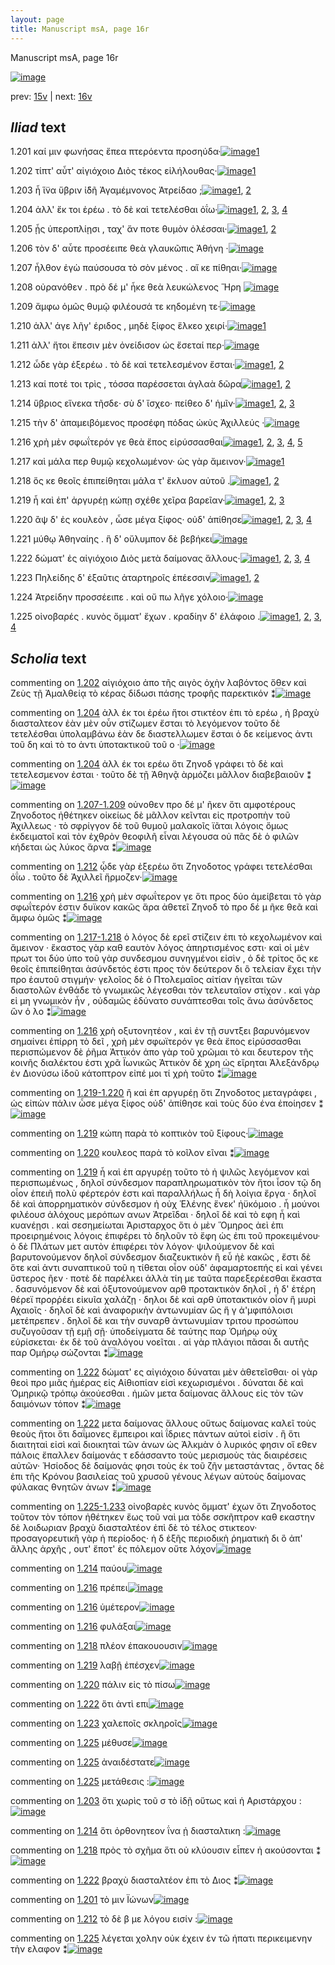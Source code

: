 ```yaml
---
layout: page
title: Manuscript msA, page 16r
---
```


Manuscript msA, page 16r

[![image](http://www.homermultitext.org/iipsrv?OBJ=IIP,1.0&FIF=/project/homer/pyramidal/deepzoom/hmt/vaimg/2017a/VA016RN_0017.tif&WID=100&CVT=JPEG)](http://www.homermultitext.org/ict2/?urn=urn:cite2:hmt:vaimg.2017a:VA016RN_0017)

prev:  [15v](../15v) | next:  [16v](../16v)

## *Iliad* text

1.201 <a id="1.201"/> καί μιν φωνήσας ἔπεα πτερόεντα προσηύδα·[![image](http://www.homermultitext.org/iipsrv?OBJ=IIP,1.0&FIF=/project/homer/pyramidal/deepzoom/hmt/vaimg/2017a/VA016RN_0017.tif&RGN=0.182,0.1908,0.35,0.0346&WID=1000&CVT=JPEG)](http://www.homermultitext.org/ict2/?urn=urn:cite2:hmt:vaimg.2017a:VA016RN_0017@0.182,0.1908,0.35,0.0346)[1](#msAint_1.616)

1.202 <a id="1.202"/> τίπτ' αὖτ' αἰγιόχοιο Διὸς τέκος εἰλήλουθας·[![image](http://www.homermultitext.org/iipsrv?OBJ=IIP,1.0&FIF=/project/homer/pyramidal/deepzoom/hmt/vaimg/2017a/VA016RN_0017.tif&RGN=0.176,0.2134,0.329,0.0278&WID=1000&CVT=JPEG)](http://www.homermultitext.org/ict2/?urn=urn:cite2:hmt:vaimg.2017a:VA016RN_0017@0.176,0.2134,0.329,0.0278)[1](#msA_1.594)

1.203 <a id="1.203"/> ἦ ἵ̈να ὕβριν ἰ̈δῆ Ἀγαμέμνονος 						Ἀτρείδαο ;[![image](http://www.homermultitext.org/iipsrv?OBJ=IIP,1.0&FIF=/project/homer/pyramidal/deepzoom/hmt/vaimg/2017a/VA016RN_0017.tif&RGN=0.182,0.2299,0.307,0.0278&WID=1000&CVT=JPEG)](http://www.homermultitext.org/ict2/?urn=urn:cite2:hmt:vaimg.2017a:VA016RN_0017@0.182,0.2299,0.307,0.0278)[1](#msAil_1.622), [2](#msAim_1.612)

1.204 <a id="1.204"/> ἀλλ' ἔκ τοι ἐρέω . τὸ δὲ καὶ τετελέσθαι ὀΐω·[![image](http://www.homermultitext.org/iipsrv?OBJ=IIP,1.0&FIF=/project/homer/pyramidal/deepzoom/hmt/vaimg/2017a/VA016RN_0017.tif&RGN=0.179,0.2479,0.308,0.0323&WID=1000&CVT=JPEG)](http://www.homermultitext.org/ict2/?urn=urn:cite2:hmt:vaimg.2017a:VA016RN_0017@0.179,0.2479,0.308,0.0323)[1](#msAil_1.623), [2](#msAint_1.617), [3](#msA_1.595), [4](#msA_1.596)

1.205 <a id="1.205"/> ᾗς ὑπεροπλίῃσι , ταχ' ἄν ποτε θυμὸν ὀλέσσαι·[![image](http://www.homermultitext.org/iipsrv?OBJ=IIP,1.0&FIF=/project/homer/pyramidal/deepzoom/hmt/vaimg/2017a/VA016RN_0017.tif&RGN=0.179,0.2652,0.347,0.0346&WID=1000&CVT=JPEG)](http://www.homermultitext.org/ict2/?urn=urn:cite2:hmt:vaimg.2017a:VA016RN_0017@0.179,0.2652,0.347,0.0346)[1](#msAil_1.624), [2](#msAil_1.625)

1.206 <a id="1.206"/> τὸν δ' αὖτε προσέειπε θεὰ γλαυκῶπις Ἀθήνη ·[![image](http://www.homermultitext.org/iipsrv?OBJ=IIP,1.0&FIF=/project/homer/pyramidal/deepzoom/hmt/vaimg/2017a/VA016RN_0017.tif&RGN=0.177,0.2863,0.347,0.0346&WID=1000&CVT=JPEG)](http://www.homermultitext.org/ict2/?urn=urn:cite2:hmt:vaimg.2017a:VA016RN_0017@0.177,0.2863,0.347,0.0346)

1.207 <a id="1.207"/> ἦλθον ἐγὼ παύσουσα τὸ σὸν μένος . αἴ κε πίθηαι·[![image](http://www.homermultitext.org/iipsrv?OBJ=IIP,1.0&FIF=/project/homer/pyramidal/deepzoom/hmt/vaimg/2017a/VA016RN_0017.tif&RGN=0.183,0.3043,0.347,0.0346&WID=1000&CVT=JPEG)](http://www.homermultitext.org/ict2/?urn=urn:cite2:hmt:vaimg.2017a:VA016RN_0017@0.183,0.3043,0.347,0.0346)

1.208 <a id="1.208"/> οὐρανόθεν . πρὸ δέ μ' ἧκε θεὰ λευκώλενος Ἥρη 				[![image](http://www.homermultitext.org/iipsrv?OBJ=IIP,1.0&FIF=/project/homer/pyramidal/deepzoom/hmt/vaimg/2017a/VA016RN_0017.tif&RGN=0.185,0.3253,0.337,0.0316&WID=1000&CVT=JPEG)](http://www.homermultitext.org/ict2/?urn=urn:cite2:hmt:vaimg.2017a:VA016RN_0017@0.185,0.3253,0.337,0.0316)

1.209 <a id="1.209"/> ἄμφω ὁμῶς θυμῷ φιλέουσά τε κηδομένη τε·[![image](http://www.homermultitext.org/iipsrv?OBJ=IIP,1.0&FIF=/project/homer/pyramidal/deepzoom/hmt/vaimg/2017a/VA016RN_0017.tif&RGN=0.183,0.3456,0.337,0.0316&WID=1000&CVT=JPEG)](http://www.homermultitext.org/ict2/?urn=urn:cite2:hmt:vaimg.2017a:VA016RN_0017@0.183,0.3456,0.337,0.0316)

1.210 <a id="1.210"/> ἀλλ' άγε λῆγ' έριδος , μηδὲ ξίφος ἕλκεο χειρί·[![image](http://www.homermultitext.org/iipsrv?OBJ=IIP,1.0&FIF=/project/homer/pyramidal/deepzoom/hmt/vaimg/2017a/VA016RN_0017.tif&RGN=0.182,0.3636,0.337,0.0316&WID=1000&CVT=JPEG)](http://www.homermultitext.org/ict2/?urn=urn:cite2:hmt:vaimg.2017a:VA016RN_0017@0.182,0.3636,0.337,0.0316)[1](#msAil_1.626)

1.211 <a id="1.211"/> ἀλλ' ἤτοι ἔπεσιν μὲν ὀνείδισον ὡς ἔσεταί περ·[![image](http://www.homermultitext.org/iipsrv?OBJ=IIP,1.0&FIF=/project/homer/pyramidal/deepzoom/hmt/vaimg/2017a/VA016RN_0017.tif&RGN=0.179,0.3854,0.337,0.0316&WID=1000&CVT=JPEG)](http://www.homermultitext.org/ict2/?urn=urn:cite2:hmt:vaimg.2017a:VA016RN_0017@0.179,0.3854,0.337,0.0316)

1.212 <a id="1.212"/> ὧδε γὰρ ἐξερέω . τὸ δὲ καὶ τετελεσμένον ἔσται·[![image](http://www.homermultitext.org/iipsrv?OBJ=IIP,1.0&FIF=/project/homer/pyramidal/deepzoom/hmt/vaimg/2017a/VA016RN_0017.tif&RGN=0.179,0.4035,0.324,0.0316&WID=1000&CVT=JPEG)](http://www.homermultitext.org/ict2/?urn=urn:cite2:hmt:vaimg.2017a:VA016RN_0017@0.179,0.4035,0.324,0.0316)[1](#msA_1.599), [2](#msAint_1.618)

1.213 <a id="1.213"/> καί ποτέ τοι τρὶς , τόσσα παρέσσεται ἀγλαὰ δῶρα[![image](http://www.homermultitext.org/iipsrv?OBJ=IIP,1.0&FIF=/project/homer/pyramidal/deepzoom/hmt/vaimg/2017a/VA016RN_0017.tif&RGN=0.183,0.4207,0.34,0.0323&WID=1000&CVT=JPEG)](http://www.homermultitext.org/ict2/?urn=urn:cite2:hmt:vaimg.2017a:VA016RN_0017@0.183,0.4207,0.34,0.0323)[1](#msAil_1.627), [2](#msAil_1.628)

1.214 <a id="1.214"/> ὕβριος εἵνεκα τῆσδε· σὺ δ' ἴσχεο· πείθεο δ' ἡμῖν·[![image](http://www.homermultitext.org/iipsrv?OBJ=IIP,1.0&FIF=/project/homer/pyramidal/deepzoom/hmt/vaimg/2017a/VA016RN_0017.tif&RGN=0.18,0.4388,0.351,0.0323&WID=1000&CVT=JPEG)](http://www.homermultitext.org/ict2/?urn=urn:cite2:hmt:vaimg.2017a:VA016RN_0017@0.18,0.4388,0.351,0.0323)[1](#msAil_1.630), [2](#msAil_1.629), [3](#msAim_1.613)

1.215 <a id="1.215"/> τὴν δ' ἀπαμειβόμενος προσέφη πόδας ὠκὺς Ἀχιλλεύς ·[![image](http://www.homermultitext.org/iipsrv?OBJ=IIP,1.0&FIF=/project/homer/pyramidal/deepzoom/hmt/vaimg/2017a/VA016RN_0017.tif&RGN=0.168,0.4598,0.407,0.0323&WID=1000&CVT=JPEG)](http://www.homermultitext.org/ict2/?urn=urn:cite2:hmt:vaimg.2017a:VA016RN_0017@0.168,0.4598,0.407,0.0323)

1.216 <a id="1.216"/> χρὴ μὲν σφωΐτερόν γε θεὰ ἔπος εἰρύσσασθαι[![image](http://www.homermultitext.org/iipsrv?OBJ=IIP,1.0&FIF=/project/homer/pyramidal/deepzoom/hmt/vaimg/2017a/VA016RN_0017.tif&RGN=0.168,0.4793,0.351,0.0301&WID=1000&CVT=JPEG)](http://www.homermultitext.org/ict2/?urn=urn:cite2:hmt:vaimg.2017a:VA016RN_0017@0.168,0.4793,0.351,0.0301)[1](#msAil_1.633), [2](#msAil_1.632), [3](#msAil_1.631), [4](#msA_1.602), [5](#msA_1.600)

1.217 <a id="1.217"/> καὶ μάλα περ θυμῷ κεχολωμένον· ὡς γὰρ ἄμεινον·[![image](http://www.homermultitext.org/iipsrv?OBJ=IIP,1.0&FIF=/project/homer/pyramidal/deepzoom/hmt/vaimg/2017a/VA016RN_0017.tif&RGN=0.178,0.4989,0.365,0.0301&WID=1000&CVT=JPEG)](http://www.homermultitext.org/ict2/?urn=urn:cite2:hmt:vaimg.2017a:VA016RN_0017@0.178,0.4989,0.365,0.0301)[1](#msA_1.603)

1.218 <a id="1.218"/> ὅς κε θεοῖς ἐπιπείθηται μάλα τ' ἔκλυον αὐτοῦ .[![image](http://www.homermultitext.org/iipsrv?OBJ=IIP,1.0&FIF=/project/homer/pyramidal/deepzoom/hmt/vaimg/2017a/VA016RN_0017.tif&RGN=0.177,0.5162,0.353,0.0331&WID=1000&CVT=JPEG)](http://www.homermultitext.org/ict2/?urn=urn:cite2:hmt:vaimg.2017a:VA016RN_0017@0.177,0.5162,0.353,0.0331)[1](#msAil_1.634), [2](#msAim_1.614)

1.219 <a id="1.219"/> ἦ καὶ ἐπ' ἀργυρέῃ κώπῃ σχέθε χεῖρα βαρεῖαν·[![image](http://www.homermultitext.org/iipsrv?OBJ=IIP,1.0&FIF=/project/homer/pyramidal/deepzoom/hmt/vaimg/2017a/VA016RN_0017.tif&RGN=0.173,0.5342,0.353,0.0331&WID=1000&CVT=JPEG)](http://www.homermultitext.org/ict2/?urn=urn:cite2:hmt:vaimg.2017a:VA016RN_0017@0.173,0.5342,0.353,0.0331)[1](#msAil_1.635), [2](#msA_1.605), [3](#msA_1.608)

1.220 <a id="1.220"/> ἂψ δ' ἐς κουλεὸν , ὦσε μέγα ξίφος· οὐδ' ἀπίθησε[![image](http://www.homermultitext.org/iipsrv?OBJ=IIP,1.0&FIF=/project/homer/pyramidal/deepzoom/hmt/vaimg/2017a/VA016RN_0017.tif&RGN=0.173,0.5545,0.356,0.0331&WID=1000&CVT=JPEG)](http://www.homermultitext.org/ict2/?urn=urn:cite2:hmt:vaimg.2017a:VA016RN_0017@0.173,0.5545,0.356,0.0331)[1](#msAil_1.636), [2](#msAil_1.637), [3](#msA_1.607), [4](#msA_1.606)

1.221 <a id="1.221"/> μύθῳ Ἀθηναίης . ἣ δ' 					οὔλυμπον δὲ βεβήκει[![image](http://www.homermultitext.org/iipsrv?OBJ=IIP,1.0&FIF=/project/homer/pyramidal/deepzoom/hmt/vaimg/2017a/VA016RN_0017.tif&RGN=0.174,0.5733,0.342,0.0331&WID=1000&CVT=JPEG)](http://www.homermultitext.org/ict2/?urn=urn:cite2:hmt:vaimg.2017a:VA016RN_0017@0.174,0.5733,0.342,0.0331)

1.222 <a id="1.222"/> δώματ' ἐς αἰγιόχοιο Διὸς 					μετὰ δαίμονας ἄλλους·[![image](http://www.homermultitext.org/iipsrv?OBJ=IIP,1.0&FIF=/project/homer/pyramidal/deepzoom/hmt/vaimg/2017a/VA016RN_0017.tif&RGN=0.171,0.5913,0.36,0.0331&WID=1000&CVT=JPEG)](http://www.homermultitext.org/ict2/?urn=urn:cite2:hmt:vaimg.2017a:VA016RN_0017@0.171,0.5913,0.36,0.0331)[1](#msAim_1.615), [2](#msA_1.609), [3](#msAil_1.638), [4](#msA_1.610)

1.223 <a id="1.223"/> Πηλείδης δ' ἐξαῦτις 					ἀταρτηροῖς ἐπέεσσιν[![image](http://www.homermultitext.org/iipsrv?OBJ=IIP,1.0&FIF=/project/homer/pyramidal/deepzoom/hmt/vaimg/2017a/VA016RN_0017.tif&RGN=0.168,0.6108,0.334,0.0331&WID=1000&CVT=JPEG)](http://www.homermultitext.org/ict2/?urn=urn:cite2:hmt:vaimg.2017a:VA016RN_0017@0.168,0.6108,0.334,0.0331)[1](#msAil_1.640), [2](#msAil_1.639)

1.224 <a id="1.224"/> Ἀτρείδην 					 προσσέειπε . καὶ οὔ πω λῆγε χόλοιο·[![image](http://www.homermultitext.org/iipsrv?OBJ=IIP,1.0&FIF=/project/homer/pyramidal/deepzoom/hmt/vaimg/2017a/VA016RN_0017.tif&RGN=0.177,0.6341,0.339,0.0293&WID=1000&CVT=JPEG)](http://www.homermultitext.org/ict2/?urn=urn:cite2:hmt:vaimg.2017a:VA016RN_0017@0.177,0.6341,0.339,0.0293)

1.225 <a id="1.225"/> οἰνοβαρές . κυνὸς ὄμματ' ἔχων . κραδίην δ' ἐλάφοιο .[![image](http://www.homermultitext.org/iipsrv?OBJ=IIP,1.0&FIF=/project/homer/pyramidal/deepzoom/hmt/vaimg/2017a/VA016RN_0017.tif&RGN=0.173,0.6514,0.374,0.0353&WID=1000&CVT=JPEG)](http://www.homermultitext.org/ict2/?urn=urn:cite2:hmt:vaimg.2017a:VA016RN_0017@0.173,0.6514,0.374,0.0353)[1](#msAil_1.642), [2](#msAint_1.619), [3](#msAil_1.643), [4](#msAil_1.641)

## *Scholia* text

commenting on [1.202](#1.202)  <a id="msA_1.594"/> αἰγιόχοιο ἀπο τῆς αιγὸς ὀχὴν λαβόντος ὅθεν καὶ Ζεὺς τῇ Ἀμαλθείᾳ τὸ κέρας δίδωσι πάσης τροφῆς παρεκτικόν ⁑[![image](http://www.homermultitext.org/iipsrv?OBJ=IIP,1.0&FIF=/project/homer/pyramidal/deepzoom/hmt/vaimg/2017a/VA016RN_0017.tif&RGN=0.17980840,0.08630705,0.50147384,0.02130014&WID=1000&CVT=JPEG)](http://www.homermultitext.org/ict2/?urn=urn:cite2:hmt:vaimg.2017a:VA016RN_0017@0.17980840,0.08630705,0.50147384,0.02130014)

commenting on [1.204](#1.204)  <a id="msA_1.595"/> ἀλλ έκ τοι ἐρέω ἤτοι στικτέον ἐπι τὸ ερέω , ἠ βραχὺ διασταλτεον ἐὰν μὲν οὖν στίζωμεν ἔσται τὸ λεγόμενον τοῦτο δὲ τετελέσθαι ὑπολαμβάνω ἐὰν δε διαστελλωμεν ἔσται ὁ δε κείμενος ἀντι τοῦ δη καὶ τὸ το ἀντι ὑποτακτικοῦ τοῦ ο ·[![image](http://www.homermultitext.org/iipsrv?OBJ=IIP,1.0&FIF=/project/homer/pyramidal/deepzoom/hmt/vaimg/2017a/VA016RN_0017.tif&RGN=0.19196758,0.08879668,0.59211496,0.03623790&WID=1000&CVT=JPEG)](http://www.homermultitext.org/ict2/?urn=urn:cite2:hmt:vaimg.2017a:VA016RN_0017@0.19196758,0.08879668,0.59211496,0.03623790)

commenting on [1.204](#1.204)  <a id="msA_1.596"/> ἀλλ έκ τοι ερέω ὅτι Ζηνοδ γράφει τὸ δὲ καὶ τετελεσμενον ἐσται · τοῦτο δὲ τῇ Ἀθηνᾷ ὰρμόζει μᾶλλον διαβεβαιοῦν ⁑[![image](http://www.homermultitext.org/iipsrv?OBJ=IIP,1.0&FIF=/project/homer/pyramidal/deepzoom/hmt/vaimg/2017a/VA016RN_0017.tif&RGN=0.18644068,0.11369295,0.59395726,0.01853389&WID=1000&CVT=JPEG)](http://www.homermultitext.org/ict2/?urn=urn:cite2:hmt:vaimg.2017a:VA016RN_0017@0.18644068,0.11369295,0.59395726,0.01853389)

commenting on [1.207-1.209](#1.207-1.209)  <a id="msA_1.597"/> οὐνoθεν πρo δέ μ' ῆκεν ὅτι αμφοτέρους Ζηνοδοτος ἠθέτηκεν οἰκείως δὲ μᾶλλον κεῖνται εἰς προτροπὴν τοῦ Ἀχιλλεως · τὸ σφρίγγον δὲ τοῦ θυμοῦ μαλακοῖς ϊᾶται λόγοις ὄμως ἐκδειματοῖ καὶ τὸν ἐχθρὸν θεοφιλῆ εἶναι λέγουσα οὐ πᾶς δὲ ὁ φιλῶν κήδεται ὡς λύκος ἄρνα ⁑[![image](http://www.homermultitext.org/iipsrv?OBJ=IIP,1.0&FIF=/project/homer/pyramidal/deepzoom/hmt/vaimg/2017a/VA016RN_0017.tif&RGN=0.18644068,0.12226833,0.61569639,0.02904564&WID=1000&CVT=JPEG)](http://www.homermultitext.org/ict2/?urn=urn:cite2:hmt:vaimg.2017a:VA016RN_0017@0.18644068,0.12226833,0.61569639,0.02904564)

commenting on [1.212](#1.212)  <a id="msA_1.599"/> ᾧδε γὰρ ἐξερέω ὅτι Ζηνοδοτος γράφει τετελέσθαι ὀΐω . τοῦτο δὲ Ἀχιλλεῖ ἥρμοζεν·[![image](http://www.homermultitext.org/iipsrv?OBJ=IIP,1.0&FIF=/project/homer/pyramidal/deepzoom/hmt/vaimg/2017a/VA016RN_0017.tif&RGN=0.57774503,0.19059474,0.19491525,0.02849239&WID=1000&CVT=JPEG)](http://www.homermultitext.org/ict2/?urn=urn:cite2:hmt:vaimg.2017a:VA016RN_0017@0.57774503,0.19059474,0.19491525,0.02849239)

commenting on [1.216](#1.216)  <a id="msA_1.600"/> χρὴ μὲν σφωΐτερον γε ὅτι προς δύο ἀμείβεται τὸ γὰρ σφωΐτερόν ἐστιν δυϊκον κακῶς ἄρα ἀθετεῖ Ζηνοδ τὸ προ δέ μ ῆκε θεᾶ καὶ ἄμφω ὁμῶς ⁑[![image](http://www.homermultitext.org/iipsrv?OBJ=IIP,1.0&FIF=/project/homer/pyramidal/deepzoom/hmt/vaimg/2017a/VA016RN_0017.tif&RGN=0.57663965,0.21300138,0.19749447,0.05172891&WID=1000&CVT=JPEG)](http://www.homermultitext.org/ict2/?urn=urn:cite2:hmt:vaimg.2017a:VA016RN_0017@0.57663965,0.21300138,0.19749447,0.05172891)

commenting on [1.217-1.218](#1.217-1.218)  <a id="msA_1.601.comment"/> ὁ λόγος δὲ ερεῖ στίζειν ἐπι τὸ κεχολωμένον καὶ ἄμεινον · ἕκαστος γὰρ καθ εαυτὸν λόγος ἀπηρτισμένος εστι· καὶ οἱ μὲν πρωτ τοι δύο ὑπο τοῦ γὰρ συνδεσμου συνηγμένοι εἰσὶν , ὁ δὲ τρίτος ὅς κε θεοῖς ἐπιπείθηται ἀσύνδετός ἐστι προς τὸν δεύτερον δι ὃ τελείαν ἔχει τὴν προ ἑαυτοῦ στιγμήν· γελοῖος δὲ ὁ Πτολεμαῖος αἰτίαν ἠγεῖται τῶν διαστολῶν ἐνθάδε τὸ γνωμικῶς λέγεσθαι τὸν τελευταῖον στίχον . καὶ γὰρ εἰ μη γνωμικὸν ἦν , οὐδαμῶς ἐδύνατο συνάπτεσθαι τοῖς ἄνω ἀσύνδετος ὣν ὁ λο ⁑[![image](http://www.homermultitext.org/iipsrv?OBJ=IIP,1.0&FIF=/project/homer/pyramidal/deepzoom/hmt/vaimg/2017a/VA016RN_0017.tif&RGN=0.57479735,0.25006916,0.21702284,0.13112033&WID=1000&CVT=JPEG)](http://www.homermultitext.org/ict2/?urn=urn:cite2:hmt:vaimg.2017a:VA016RN_0017@0.57479735,0.25006916,0.21702284,0.13112033)

commenting on [1.216](#1.216)  <a id="msA_1.602"/> χρὴ οξυτονητέον , καὶ ἐν τῇ συντξει βαρυνόμενον σημαίνει ἐπίρρη τὸ δεῖ , χρὴ μὲν σφωϊτερόν γε θεὰ ἔπος εἰρύσσασθαι περισπώμενον δὲ ῥῆμα Ἀττικόν ἀπο γὰρ τοῦ χρῶμαι τὸ και δευτερον τῆς κοινῆς διαλέκτου ἐστι χρᾶ Ϊωνικῶς Ἀττικὸν δὲ χρη ὡς εἴρηται Ἀλεξάνδρῳ ἐν Διονύσω ἰδοῦ κάτοπτρον εἰπέ μοι τί χρὴ τοῦτο ⁑[![image](http://www.homermultitext.org/iipsrv?OBJ=IIP,1.0&FIF=/project/homer/pyramidal/deepzoom/hmt/vaimg/2017a/VA016RN_0017.tif&RGN=0.55342668,0.37676349,0.23139278,0.09543568&WID=1000&CVT=JPEG)](http://www.homermultitext.org/ict2/?urn=urn:cite2:hmt:vaimg.2017a:VA016RN_0017@0.55342668,0.37676349,0.23139278,0.09543568)

commenting on [1.219-1.220](#1.219-1.220)  <a id="msA_1.604"/> ἢ καὶ ἐπ αργυρέῃ ὅτι Ζηνοδοτος μεταγράφει , ὡς εἰπὼν πάλιν ὦσε μέγα ξίφος οὐδ' ἀπίθησε καὶ τοὺς δύο ένα ἐποίησεν ⁑[![image](http://www.homermultitext.org/iipsrv?OBJ=IIP,1.0&FIF=/project/homer/pyramidal/deepzoom/hmt/vaimg/2017a/VA016RN_0017.tif&RGN=0.57369197,0.51424620,0.21112749,0.03734440&WID=1000&CVT=JPEG)](http://www.homermultitext.org/ict2/?urn=urn:cite2:hmt:vaimg.2017a:VA016RN_0017@0.57369197,0.51424620,0.21112749,0.03734440)

commenting on [1.219](#1.219)  <a id="msA_1.605"/> κώπη παρὰ τὸ κοπτικὸν τοῦ ξίφους·[![image](http://www.homermultitext.org/iipsrv?OBJ=IIP,1.0&FIF=/project/homer/pyramidal/deepzoom/hmt/vaimg/2017a/VA016RN_0017.tif&RGN=0.57700811,0.54052559,0.19896831,0.02461964&WID=1000&CVT=JPEG)](http://www.homermultitext.org/ict2/?urn=urn:cite2:hmt:vaimg.2017a:VA016RN_0017@0.57700811,0.54052559,0.19896831,0.02461964)

commenting on [1.220](#1.220)  <a id="msA_1.606"/> κουλεος παρὰ τὸ κοῖλον εῖναι ⁑[![image](http://www.homermultitext.org/iipsrv?OBJ=IIP,1.0&FIF=/project/homer/pyramidal/deepzoom/hmt/vaimg/2017a/VA016RN_0017.tif&RGN=0.67464996,0.55103734,0.11790715,0.01410788&WID=1000&CVT=JPEG)](http://www.homermultitext.org/ict2/?urn=urn:cite2:hmt:vaimg.2017a:VA016RN_0017@0.67464996,0.55103734,0.11790715,0.01410788)

commenting on [1.219](#1.219)  <a id="msA_1.608"/> ἦ καὶ ἐπ αργυρέῃ τοῦτο τὸ ἠ ψιλῶς λεγόμενον καὶ περισπωμένως , δηλοῖ σύνδεσμον παραπληρωματικὸν τὸν ἤτοι ἶσον τῷ δη οἷον ἐπειῆ πολὺ φέρτερόν ἐστι καὶ παραλλήλως ἦ δὴ λοίγια ἔργα · δηλοῖ δὲ καὶ ἀπορρηματικὸν σύνδεσμον ἠ οὐχ Ἑλένης ἕνεκ' ἠϋκόμοιο . ἦ μούνοι φιλέουσ ἀλόχους μερόπων ανων Ἀτρεῖδαι · δηλοῖ δὲ καὶ τὸ εφη ἦ καὶ κυανέῃσι . καὶ σεσημείωται Ἀρισταρχος ὅτι ὁ μὲν Ὅμηρος ἀεὶ ἐπι προειρημένοις λόγοις ἐπιφέρει τὸ δηλοῦν τὸ ἔφη ὡς ἐπι τοῦ προκειμένου· ὁ δὲ Πλάτων μετ αυτὸν ἐπιφέρει τὸν λόγον· ψιλούμενον δὲ καὶ βαρυτονούμενον δηλοῖ σύνδεσμον διαζευκτικὸν ἢ εὖ ἠὲ κακῶς , ἔστι δὲ ὅτε καὶ ἀντι συναπτικοῦ τοῦ η τίθεται οἶον οὐδ' ἀφαμαρτοεπής εἰ καὶ γένει ὕστερος ῆεν · ποτὲ δὲ παρέλκει ἀλλὰ τίη με ταῦτα παρεξερέεσθαι ἕκαστα . δασυνόμενον δὲ καὶ ὀξυτονούμενον αρθ προτακτικὸν δηλοῖ , ἡ δ' ἑτέρη θέρεϊ προρῥέει εἰκυῖα χαλάζῃ · δηλοι δὲ καὶ αρθ ὑποτακτικόν οἷον ἣ μυρὶ Αχαιοῖς · δηλοῖ δὲ καὶ ἀναφορικὴν ἀντωνυμίαν ὣς ἥ γ ἀ'μφιπόλοισι μετέπρεπεν . δηλοῖ δὲ και τὴν συναρθ ἀντωνυμίαν τριτου προσώπου συζυγοῦσαν τῇ εμῇ σῇ· ὑποδείγματα δὲ ταύτης παρ Ὁμήρῳ οὐχ εὑρίσκεται· ἐκ δὲ τοῦ ἀναλόγου νοεῖται . αἱ γὰρ πλάγιοι πᾶσαι δι αυτῆς παρ Ομήρῳ σώζονται ⁑[![image](http://www.homermultitext.org/iipsrv?OBJ=IIP,1.0&FIF=/project/homer/pyramidal/deepzoom/hmt/vaimg/2017a/VA016RN_0017.tif&RGN=0.15438467,0.56846473,0.63485630,0.20082988&WID=1000&CVT=JPEG)](http://www.homermultitext.org/ict2/?urn=urn:cite2:hmt:vaimg.2017a:VA016RN_0017@0.15438467,0.56846473,0.63485630,0.20082988)

commenting on [1.222](#1.222)  <a id="msA_1.609"/> δώματ' ες αἰγιόχοιο δύναται μὲν ἀθετεῖσθαι· οἱ γὰρ θεοὶ προ μιᾶς ἡμέρας εἰς Αἰθιοπίαν εἰσὶ κεχωρισμένοι . δύναται δὲ καὶ Ὁμηρικῷ τρόπῳ ἀκούεσθαι . ἡμῶν μετα δαίμονας ἄλλους εἰς τὸν τῶν δαιμόνων τόπον ⁑[![image](http://www.homermultitext.org/iipsrv?OBJ=IIP,1.0&FIF=/project/homer/pyramidal/deepzoom/hmt/vaimg/2017a/VA016RN_0017.tif&RGN=0.15106853,0.76099585,0.63817244,0.02876902&WID=1000&CVT=JPEG)](http://www.homermultitext.org/ict2/?urn=urn:cite2:hmt:vaimg.2017a:VA016RN_0017@0.15106853,0.76099585,0.63817244,0.02876902)

commenting on [1.222](#1.222)  <a id="msA_1.610"/> μετα δαίμονας ἄλλους οὕτως δαίμονας καλεῖ τοὺς θεοὺς ἤτοι ὅτι δαΐμονες ἔμπειροι καὶ ΐδριες πάντων αὐτοὶ εἰσίν . ἢ ὅτι διαιτηταὶ εἰσὶ καὶ διοικηταὶ τῶν ἀνων ὡς Ἀλκμὰν ὁ λυρικός φησιν οἵ εθεν πάλοις ἔπαλλεν δαίμονάς τ εδάσσαντο τοὺς μερισμοὺς τὰς διαιρέσεις αὐτῶν· Ἡσίοδος δὲ δαίμονάς φησι τοὺς ἐκ τοῦ ζῆν μεταστάντας , ὄντας δὲ ἐπι τῆς Κρόνου βασιλείας τοῦ χρυσοῦ γένους λέγων αὐτοὺς δαίμονας φύλακας θνητῶν ἀνων ⁑[![image](http://www.homermultitext.org/iipsrv?OBJ=IIP,1.0&FIF=/project/homer/pyramidal/deepzoom/hmt/vaimg/2017a/VA016RN_0017.tif&RGN=0.15106853,0.77731674,0.62232867,0.05228216&WID=1000&CVT=JPEG)](http://www.homermultitext.org/ict2/?urn=urn:cite2:hmt:vaimg.2017a:VA016RN_0017@0.15106853,0.77731674,0.62232867,0.05228216)

commenting on [1.225-1.233](#1.225-1.233)  <a id="msA_1.611"/> οἰνοβαρὲς κυνὸς ὄμματ' ἐχων ὅτι Ζηνοδοτος τοῦτον τὸν τόπον ἠθέτηκεν ἕως τοῦ ναὶ μα τὸδε σσκῆπτρον καθ εκαστην δὲ λοιδωριαν βραχὺ διασταλτέον ἐπὶ δὲ τὸ τέλος στικτεον· προσαγορευτικῆ γὰρ ἡ περίοδος· ἡ δ ἑξῆς περιοδικὴ ῥηματικὴ δι ὃ ἀπ' ἄλλης ἀρχῆς , ουτ' ἔποτ' ἐς πόλεμον οὔτε λόχον[![image](http://www.homermultitext.org/iipsrv?OBJ=IIP,1.0&FIF=/project/homer/pyramidal/deepzoom/hmt/vaimg/2017a/VA016RN_0017.tif&RGN=0.15217391,0.82074689,0.63264554,0.04453665&WID=1000&CVT=JPEG)](http://www.homermultitext.org/ict2/?urn=urn:cite2:hmt:vaimg.2017a:VA016RN_0017@0.15217391,0.82074689,0.63264554,0.04453665)

commenting on [1.214](#1.214)  <a id="msAil_1.630.comment"/> παύου[![image](http://www.homermultitext.org/iipsrv?OBJ=IIP,1.0&FIF=/project/homer/pyramidal/deepzoom/hmt/vaimg/2017a/VA016RN_0017.tif&RGN=0.39277819,0.44398340,0.02910833,0.00774550&WID=1000&CVT=JPEG)](http://www.homermultitext.org/ict2/?urn=urn:cite2:hmt:vaimg.2017a:VA016RN_0017@0.39277819,0.44398340,0.02910833,0.00774550)

commenting on [1.216](#1.216)  <a id="msAil_1.631.comment"/> πρέπει[![image](http://www.homermultitext.org/iipsrv?OBJ=IIP,1.0&FIF=/project/homer/pyramidal/deepzoom/hmt/vaimg/2017a/VA016RN_0017.tif&RGN=0.19970523,0.47883817,0.03021371,0.00802213&WID=1000&CVT=JPEG)](http://www.homermultitext.org/ict2/?urn=urn:cite2:hmt:vaimg.2017a:VA016RN_0017@0.19970523,0.47883817,0.03021371,0.00802213)

commenting on [1.216](#1.216)  <a id="msAil_1.632.comment"/> ὑμέτερον[![image](http://www.homermultitext.org/iipsrv?OBJ=IIP,1.0&FIF=/project/homer/pyramidal/deepzoom/hmt/vaimg/2017a/VA016RN_0017.tif&RGN=0.29697863,0.47883817,0.02984525,0.01189488&WID=1000&CVT=JPEG)](http://www.homermultitext.org/ict2/?urn=urn:cite2:hmt:vaimg.2017a:VA016RN_0017@0.29697863,0.47883817,0.02984525,0.01189488)

commenting on [1.216](#1.216)  <a id="msAil_1.633.comment"/> φυλάξαι[![image](http://www.homermultitext.org/iipsrv?OBJ=IIP,1.0&FIF=/project/homer/pyramidal/deepzoom/hmt/vaimg/2017a/VA016RN_0017.tif&RGN=0.46352248,0.48132780,0.03574060,0.01078838&WID=1000&CVT=JPEG)](http://www.homermultitext.org/ict2/?urn=urn:cite2:hmt:vaimg.2017a:VA016RN_0017@0.46352248,0.48132780,0.03574060,0.01078838)

commenting on [1.218](#1.218)  <a id="msAil_1.634.comment"/> πλέον ἐπακουουσιν[![image](http://www.homermultitext.org/iipsrv?OBJ=IIP,1.0&FIF=/project/homer/pyramidal/deepzoom/hmt/vaimg/2017a/VA016RN_0017.tif&RGN=0.39609433,0.51977870,0.09064112,0.01051176&WID=1000&CVT=JPEG)](http://www.homermultitext.org/ict2/?urn=urn:cite2:hmt:vaimg.2017a:VA016RN_0017@0.39609433,0.51977870,0.09064112,0.01051176)

commenting on [1.219](#1.219)  <a id="msAil_1.635.comment"/> λαβῇ ἐπέσχεν[![image](http://www.homermultitext.org/iipsrv?OBJ=IIP,1.0&FIF=/project/homer/pyramidal/deepzoom/hmt/vaimg/2017a/VA016RN_0017.tif&RGN=0.32571850,0.53775934,0.08327192,0.01078838&WID=1000&CVT=JPEG)](http://www.homermultitext.org/ict2/?urn=urn:cite2:hmt:vaimg.2017a:VA016RN_0017@0.32571850,0.53775934,0.08327192,0.01078838)

commenting on [1.220](#1.220)  <a id="msAil_1.636.comment"/> πάλιν εἰς τὸ πίσω[![image](http://www.homermultitext.org/iipsrv?OBJ=IIP,1.0&FIF=/project/homer/pyramidal/deepzoom/hmt/vaimg/2017a/VA016RN_0017.tif&RGN=0.20044215,0.55352697,0.05711127,0.01106501&WID=1000&CVT=JPEG)](http://www.homermultitext.org/ict2/?urn=urn:cite2:hmt:vaimg.2017a:VA016RN_0017@0.20044215,0.55352697,0.05711127,0.01106501)

commenting on [1.222](#1.222)  <a id="msAil_1.638.comment"/> ὅτι ἀντὶ επι[![image](http://www.homermultitext.org/iipsrv?OBJ=IIP,1.0&FIF=/project/homer/pyramidal/deepzoom/hmt/vaimg/2017a/VA016RN_0017.tif&RGN=0.35151069,0.59668050,0.03831982,0.01051176&WID=1000&CVT=JPEG)](http://www.homermultitext.org/ict2/?urn=urn:cite2:hmt:vaimg.2017a:VA016RN_0017@0.35151069,0.59668050,0.03831982,0.01051176)

commenting on [1.223](#1.223)  <a id="msAil_1.640.comment"/> χαλεποῖς σκληροῖς[![image](http://www.homermultitext.org/iipsrv?OBJ=IIP,1.0&FIF=/project/homer/pyramidal/deepzoom/hmt/vaimg/2017a/VA016RN_0017.tif&RGN=0.36882830,0.61659751,0.07737657,0.01106501&WID=1000&CVT=JPEG)](http://www.homermultitext.org/ict2/?urn=urn:cite2:hmt:vaimg.2017a:VA016RN_0017@0.36882830,0.61659751,0.07737657,0.01106501)

commenting on [1.225](#1.225)  <a id="msAil_1.641.comment"/> μέθυσε[![image](http://www.homermultitext.org/iipsrv?OBJ=IIP,1.0&FIF=/project/homer/pyramidal/deepzoom/hmt/vaimg/2017a/VA016RN_0017.tif&RGN=0.21370671,0.65338866,0.03389831,0.00802213&WID=1000&CVT=JPEG)](http://www.homermultitext.org/ict2/?urn=urn:cite2:hmt:vaimg.2017a:VA016RN_0017@0.21370671,0.65338866,0.03389831,0.00802213)

commenting on [1.225](#1.225)  <a id="msAil_1.642.comment"/> ἀναιδέστατε[![image](http://www.homermultitext.org/iipsrv?OBJ=IIP,1.0&FIF=/project/homer/pyramidal/deepzoom/hmt/vaimg/2017a/VA016RN_0017.tif&RGN=0.28334562,0.65228216,0.05563744,0.01106501&WID=1000&CVT=JPEG)](http://www.homermultitext.org/ict2/?urn=urn:cite2:hmt:vaimg.2017a:VA016RN_0017@0.28334562,0.65228216,0.05563744,0.01106501)

commenting on [1.225](#1.225)  <a id="msAil_1.643.comment"/> μετάθεσις :[![image](http://www.homermultitext.org/iipsrv?OBJ=IIP,1.0&FIF=/project/homer/pyramidal/deepzoom/hmt/vaimg/2017a/VA016RN_0017.tif&RGN=0.43957259,0.65560166,0.04458364,0.00829876&WID=1000&CVT=JPEG)](http://www.homermultitext.org/ict2/?urn=urn:cite2:hmt:vaimg.2017a:VA016RN_0017@0.43957259,0.65560166,0.04458364,0.00829876)

commenting on [1.203](#1.203)  <a id="msAim_1.612.comment"/> ὅτι χωρὶς τοῦ σ τὸ ἰδῇ οὕτως καὶ ἡ Αριστάρχου :[![image](http://www.homermultitext.org/iipsrv?OBJ=IIP,1.0&FIF=/project/homer/pyramidal/deepzoom/hmt/vaimg/2017a/VA016RN_0017.tif&RGN=0.48452469,0.23596127,0.08032424,0.02240664&WID=1000&CVT=JPEG)](http://www.homermultitext.org/ict2/?urn=urn:cite2:hmt:vaimg.2017a:VA016RN_0017@0.48452469,0.23596127,0.08032424,0.02240664)

commenting on [1.214](#1.214)  <a id="msAim_1.613.comment"/> ὅτι ὀρθονητεον ΐνα ᾐ διασταλτικη :[![image](http://www.homermultitext.org/iipsrv?OBJ=IIP,1.0&FIF=/project/homer/pyramidal/deepzoom/hmt/vaimg/2017a/VA016RN_0017.tif&RGN=0.52652911,0.44757953,0.05084746,0.02517289&WID=1000&CVT=JPEG)](http://www.homermultitext.org/ict2/?urn=urn:cite2:hmt:vaimg.2017a:VA016RN_0017@0.52652911,0.44757953,0.05084746,0.02517289)

commenting on [1.218](#1.218)  <a id="msAim_1.614.comment"/> πρὸς τὸ σχῆμα ὅτι οὐ κλύουσιν εἶπεν ἠ ακούσονται ⁑[![image](http://www.homermultitext.org/iipsrv?OBJ=IIP,1.0&FIF=/project/homer/pyramidal/deepzoom/hmt/vaimg/2017a/VA016RN_0017.tif&RGN=0.51731761,0.52752420,0.06374355,0.03679115&WID=1000&CVT=JPEG)](http://www.homermultitext.org/ict2/?urn=urn:cite2:hmt:vaimg.2017a:VA016RN_0017@0.51731761,0.52752420,0.06374355,0.03679115)

commenting on [1.222](#1.222)  <a id="msAim_1.615.comment"/> βραχὺ διασταλτέον ἐπι τὸ Διος ⁑[![image](http://www.homermultitext.org/iipsrv?OBJ=IIP,1.0&FIF=/project/homer/pyramidal/deepzoom/hmt/vaimg/2017a/VA016RN_0017.tif&RGN=0.52100221,0.60470263,0.05526898,0.02655602&WID=1000&CVT=JPEG)](http://www.homermultitext.org/ict2/?urn=urn:cite2:hmt:vaimg.2017a:VA016RN_0017@0.52100221,0.60470263,0.05526898,0.02655602)

commenting on [1.201](#1.201)  <a id="msAint_1.616.comment"/> τὸ μιν Ϊώνων[![image](http://www.homermultitext.org/iipsrv?OBJ=IIP,1.0&FIF=/project/homer/pyramidal/deepzoom/hmt/vaimg/2017a/VA016RN_0017.tif&RGN=0.14738394,0.19695712,0.03647752,0.00912863&WID=1000&CVT=JPEG)](http://www.homermultitext.org/ict2/?urn=urn:cite2:hmt:vaimg.2017a:VA016RN_0017@0.14738394,0.19695712,0.03647752,0.00912863)

commenting on [1.212](#1.212)  <a id="msAint_1.618.comment"/> τὸ δὲ β με λόγου εισίν :[![image](http://www.homermultitext.org/iipsrv?OBJ=IIP,1.0&FIF=/project/homer/pyramidal/deepzoom/hmt/vaimg/2017a/VA016RN_0017.tif&RGN=0.13448784,0.40525588,0.03979366,0.02019364&WID=1000&CVT=JPEG)](http://www.homermultitext.org/ict2/?urn=urn:cite2:hmt:vaimg.2017a:VA016RN_0017@0.13448784,0.40525588,0.03979366,0.02019364)

commenting on [1.225](#1.225)  <a id="msAint_1.619.comment"/> λέγεται χολην οὐκ έχειν ἐν τῶ ήπατι περικειμενην τὴν ελαφον ⁑[![image](http://www.homermultitext.org/iipsrv?OBJ=IIP,1.0&FIF=/project/homer/pyramidal/deepzoom/hmt/vaimg/2017a/VA016RN_0017.tif&RGN=0.10611643,0.65892116,0.06816507,0.07551867&WID=1000&CVT=JPEG)](http://www.homermultitext.org/ict2/?urn=urn:cite2:hmt:vaimg.2017a:VA016RN_0017@0.10611643,0.65892116,0.06816507,0.07551867)